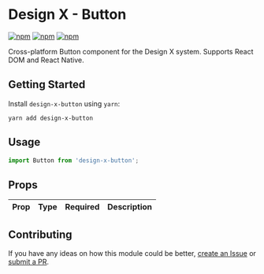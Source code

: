 # Design X - Button

[![npm](https://img.shields.io/npm/v/design-x-button.svg)](https://www.npmjs.com/package/design-x-button)
[![npm](https://img.shields.io/npm/dt/design-x-button.svg)](https://www.npmjs.com/package/design-x-button)
[![npm](https://img.shields.io/npm/l/design-x-button.svg)](https://github.com/negativetwelve/design-x/blob/master/LICENSE)

Cross-platform Button component for the Design X system. Supports React DOM and React Native.

## Getting Started

Install `design-x-button` using `yarn`:

```shell
yarn add design-x-button
```

## Usage

```javascript
import Button from 'design-x-button';
```

## Props

Prop | Type | Required | Description
-----|------|----------|------------

## Contributing

If you have any ideas on how this module could be better, [create an Issue](https://github.com/negativetwelve/design-x/issues) or [submit a PR](https://github.com/negativetwelve/design-x/pulls).
